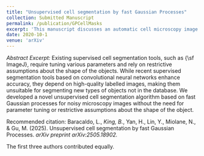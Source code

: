 ```yaml
---
title: "Unsupervised cell segmentation by fast Gaussian Processes"
collection: Submitted Manuscript
permalink: /publication/GPCellMasks
excerpt: 'This manuscript discusses an automatic cell microscopy image segmentation method using Gaussian processes for smoothing, novel adaptive thresholding criteria for detecting foreground objects, and watershed for segmentation.'
date: 2020-10-1
venue: 'arXiv'
---
```

*Abstract Excerpt:* 
Existing supervised cell segmentation tools, such as {\sf ImageJ}, require tuning various parameters and rely on restrictive assumptions about the  shape of the objects. While recent supervised segmentation tools based on convolutional neural networks enhance accuracy, they depend on high-quality labelled images, making them unsuitable for segmenting new types of objects not in the database. We developed a novel unsupervised cell segmentation algorithm based on fast Gaussian processes for noisy microscopy images without the need for parameter tuning or restrictive assumptions about the shape of the object.

Recommended citation: 
Baracaldo, L., _King, B._, Yan, H., Lin, Y., Miolane, N., & Gu, M. (2025). Unsupervised cell segmentation by fast Gaussian Processes. _arXiv preprint arXiv:2505.18902._

The first three authors contributed equally.

